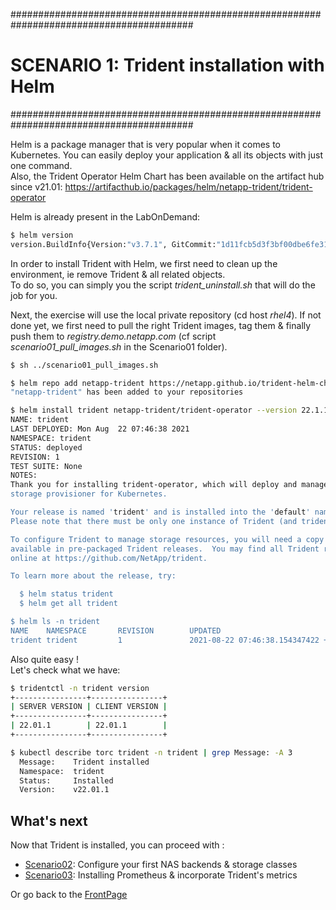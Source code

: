 #########################################################################################
# SCENARIO 1: Trident installation with Helm
#########################################################################################

Helm is a package manager that is very popular when it comes to Kubernetes. You can easily deploy your application & all its objects with just one command.  
Also, the Trident Operator Helm Chart has been available on the artifact hub since v21.01:
https://artifacthub.io/packages/helm/netapp-trident/trident-operator

Helm is already present in the LabOnDemand:

```bash
$ helm version
version.BuildInfo{Version:"v3.7.1", GitCommit:"1d11fcb5d3f3bf00dbe6fe31b8412839a96b3dc4", GitTreeState:"clean", GoVersion:"go1.16.9"}
```

In order to install Trident with Helm, we first need to clean up the environment, ie remove Trident & all related objects.  
To do so, you can simply you the script _trident_uninstall.sh_ that will do the job for you.

Next, the exercise will use the local private repository (cd host _rhel4_). If not done yet, we first need to pull the right Trident images, tag them & finally push them to _registry.demo.netapp.com_ (cf script _scenario01_pull_images.sh_ in the Scenario01 folder).

```bash
$ sh ../scenario01_pull_images.sh 

$ helm repo add netapp-trident https://netapp.github.io/trident-helm-chart
"netapp-trident" has been added to your repositories

$ helm install trident netapp-trident/trident-operator --version 22.1.1 -n trident --create-namespace --set tridentAutosupportImage=registry.demo.netapp.com/trident-autosupport:22.01,operatorImage=registry.demo.netapp.com/trident-operator:22.01.1,tridentImage=registry.demo.netapp.com/trident:22.01.1
NAME: trident
LAST DEPLOYED: Mon Aug  22 07:46:38 2021
NAMESPACE: trident
STATUS: deployed
REVISION: 1
TEST SUITE: None
NOTES:
Thank you for installing trident-operator, which will deploy and manage NetApp's Trident CSI
storage provisioner for Kubernetes.

Your release is named 'trident' and is installed into the 'default' namespace.
Please note that there must be only one instance of Trident (and trident-operator) in a Kubernetes cluster.

To configure Trident to manage storage resources, you will need a copy of tridentctl, which is
available in pre-packaged Trident releases.  You may find all Trident releases and source code
online at https://github.com/NetApp/trident.

To learn more about the release, try:

  $ helm status trident
  $ helm get all trident

$ helm ls -n trident
NAME    NAMESPACE       REVISION        UPDATED                                 STATUS          CHART                           APP VERSION
trident trident         1               2021-08-22 07:46:38.154347422 +0000 UTC deployed        trident-operator-22.01.1        22.01.1
```

Also quite easy !  
Let's check what we have:

```bash
$ tridentctl -n trident version
+----------------+----------------+
| SERVER VERSION | CLIENT VERSION |
+----------------+----------------+
| 22.01.1        | 22.01.1        |
+----------------+----------------+

$ kubectl describe torc trident -n trident | grep Message: -A 3
  Message:    Trident installed
  Namespace:  trident
  Status:     Installed
  Version:    v22.01.1
```

## What's next

Now that Trident is installed, you can proceed with :  

- [Scenario02](../../Scenario02):  Configure your first NAS backends & storage classes  
- [Scenario03](../../Scenario03):  Installing Prometheus & incorporate Trident's metrics  

Or go back to the [FrontPage](https://github.com/YvosOnTheHub/LabNetApp)